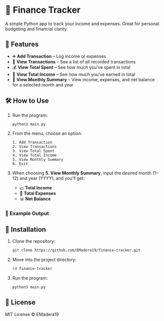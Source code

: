 # 💸 Finance Tracker

A simple Python app to track your income and expenses. Great for personal budgeting and financial clarity.

## 🚀 Features

- ➕ **Add Transaction** – Log income or expenses
- 📜 **View Transactions** – See a list of all recorded transactions
- 💰 **View Total Spent** – See how much you've spent in total
- 🧾 **View Total Income** – See how much you've earned in total
- 📆 **View Monthly Summary** – View income, expenses, and net balance for a selected month and year

## 🛠️ How to Use

1. Run the program:
    ```bash
    python3 main.py
    ```

2. From the menu, choose an option:
    ```
    1. Add Transaction
    2. View Transactions
    3. View Total Spent
    4. View Total Income
    5. View Monthly Summary
    6. Exit
    ```

3. When choosing **5. View Monthly Summary**, input the desired month (1–12) and year (YYYY), and you'll get:
    - 💵 **Total Income**
    - 💸 **Total Expenses**
    - 📊 **Net Balance**

### 📅 Example Output

## 📂 Installation

1. Clone the repository:
    ```bash
    git clone https://github.com/EMadera19/finance-tracker.git
    ```

2. Move into the project directory:
    ```bash
    cd finance-tracker
    ```

3. Run the program:
    ```bash
    python3 main.py
    ```

## 📃 License

MIT License © EMadera19
